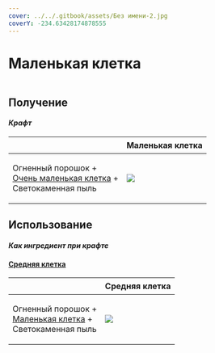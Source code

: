 ```yaml
---
cover: ../../.gitbook/assets/Без имени-2.jpg
coverY: -234.63428174878555
---
```


# Маленькая клетка

<figure><img src="../../.gitbook/assets/cage_small_128.png" alt=""><figcaption></figcaption></figure>

## Получение

#### _Крафт_

| ㅤ                                                                                                             |  Маленькая клетка                          |
| ------------------------------------------------------------------------------------------------------------- | ------------------------------------------ |
| <p>Огненный порошок +<br><a href="cage_extra_small.md">Очень маленькая клетка</a> +<br>Светокаменная пыль</p> | ![](../../.gitbook/assets/cage\_small.png) |

## Использование

#### _Как ингредиент при крафте_

#### [Средняя клетка](cage_medium.md)

| ㅤ                                                                                                 |  Средняя клетка                             |
| ------------------------------------------------------------------------------------------------- | ------------------------------------------- |
| <p>Огненный порошок +<br><a href="cage_small.md">Маленькая клетка</a> +<br>Светокаменная пыль</p> | ![](../../.gitbook/assets/cage\_medium.png) |

